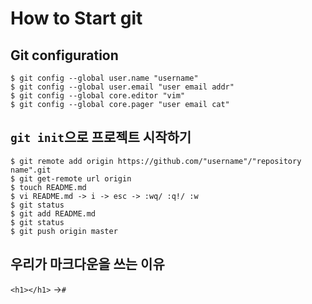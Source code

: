 # How to Start git

## Git configuration

```shell
$ git config --global user.name "username"
$ git config --global user.email "user email addr"
$ git config --global core.editor "vim"
$ git config --global core.pager "user email cat"
```
## `git init`으로 프로젝트 시작하기

```shell
$ git remote add origin https://github.com/"username"/"repository name".git
$ git get-remote url origin
$ touch README.md
$ vi README.md -> i -> esc -> :wq/ :q!/ :w
$ git status
$ git add README.md
$ git status
$ git push origin master
```

## 우리가 마크다운을 쓰는 이유

`<h1></h1>` ->`#`



